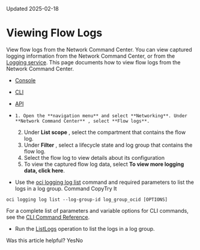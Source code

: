 Updated 2025-02-18
# Viewing Flow Logs
View flow logs from the Network Command Center.
You can view captured logging information from the Network Command Center, or from the [Logging service](https://docs.oracle.com/iaas/Content/Logging/Concepts/loggingoverview.htm). This page documents how to view flow logs from the Network Command Center.
  * [Console](https://docs.oracle.com/en-us/iaas/Content/Network/Tasks/vcn-flow-logs-view.htm)
  * [CLI](https://docs.oracle.com/en-us/iaas/Content/Network/Tasks/vcn-flow-logs-view.htm)
  * [API](https://docs.oracle.com/en-us/iaas/Content/Network/Tasks/vcn-flow-logs-view.htm)


  *     1. Open the **navigation menu** and select **Networking**. Under **Network Command Center** , select **Flow logs**.
    2. Under **List scope** , select the compartment that contains the flow log.
    3. Under **Filter** , select a lifecycle state and log group that contains the flow log.
    4. Select the flow log to view details about its configuration
    5. To view the captured flow log data, select **To view more logging data, click here**.
  * Use the [oci logging log list](https://docs.oracle.com/iaas/tools/oci-cli/latest/oci_cli_docs/cmdref/logging/log/list.htm) command and required parameters to list the logs in a log group.
Command
CopyTry It
```
oci logging log list --log-group-id log_group_ocid [OPTIONS]
```

For a complete list of parameters and variable options for CLI commands, see the [CLI Command Reference](https://docs.oracle.com/iaas/tools/oci-cli/latest).
  * Run the [ListLogs](https://docs.oracle.com/iaas/api/#/en/logging-management/latest/LogSummary/ListLogs) operation to list the logs in a log group.


Was this article helpful?
YesNo

